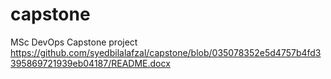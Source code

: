 # capstone
MSc DevOps Capstone project
https://github.com/syedbilalafzal/capstone/blob/035078352e5d4757b4fd3395869721939eb04187/README.docx
